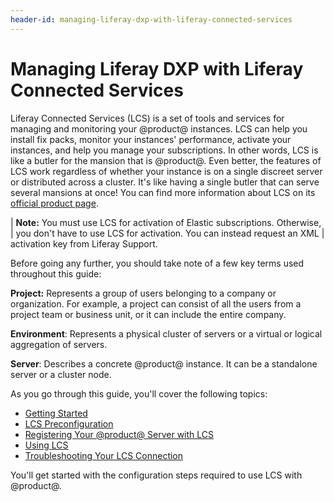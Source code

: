 ```yaml
---
header-id: managing-liferay-dxp-with-liferay-connected-services
---
```


# Managing Liferay DXP with Liferay Connected Services

Liferay Connected Services (LCS) is a set of tools and services for managing and
monitoring your @product@ instances. LCS can help you install fix packs, monitor
your instances' performance, activate your instances, and help you manage your
subscriptions. In other words, LCS is like a butler for the mansion that is
@product@. Even better, the features of LCS work regardless of whether your
instance is on a single discreet server or distributed across a cluster. It's
like having a single butler that can serve several mansions at once! You can
find more information about LCS on its 
[official product page](http://www.liferay.com/products/liferay-connected-services). 

| **Note:** You must use LCS for activation of Elastic subscriptions. Otherwise, 
| you don't have to use LCS for activation. You can instead request an XML 
| activation key from Liferay Support. 

Before going any further, you should take note of a few key terms used 
throughout this guide: 

**Project:** Represents a group of users belonging to a company or 
organization. For example, a project can consist of all the users from a 
project team or business unit, or it can include the entire company. 

**Environment**: Represents a physical cluster of servers or a virtual or
logical aggregation of servers. 

**Server**: Describes a concrete @product@ instance. It can be a standalone 
server or a cluster node. 

As you go through this guide, you'll cover the following topics: 

-   [Getting Started](/discover/deployment/-/knowledge_base/7-2/getting-started-with-lcs)
-   [LCS Preconfiguration](/discover/deployment/-/knowledge_base/7-2/lcs-preconfiguration)
-   [Registering Your @product@ Server with LCS](/discover/deployment/-/knowledge_base/7-2/activating-your-liferay-dxp-server-with-lcs)
-   [Using LCS](/discover/deployment/-/knowledge_base/7-2/using-lcs)
-   [Troubleshooting Your LCS Connection](/discover/deployment/-/knowledge_base/7-2/troubleshooting-your-lcs-connection)

You'll get started with the configuration steps required to use LCS with 
@product@. 
